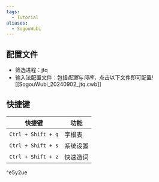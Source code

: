 ```yaml
---
tags:
  - Tutorial
aliases:
  - SogouWubi
---
```

## 配置文件
- 筛选进程：jtq 
- 输入法配置文件：包括*配置*与*词库*，点击以下文件即可配置![[SogouWubi_20240902_jtq.cwb]]
## 快捷键

| 快捷键                | 功能   |
| ------------------ | ---- |
| `Ctrl + Shift + q` | 字根表  |
| `Ctrl + Shift + s` | 系统设置 |
| `Ctrl + Shift + z` | 快速造词 |

^e5y2ue
